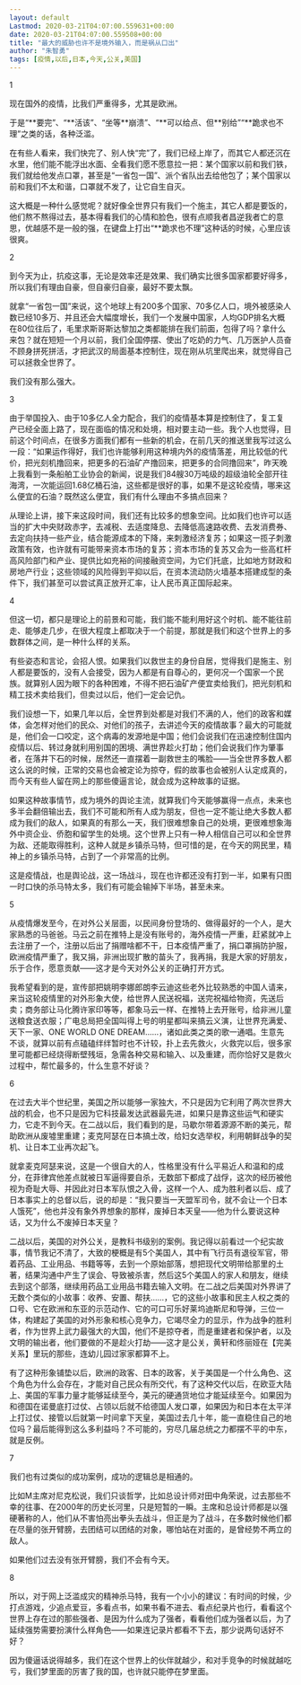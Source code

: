 ```yaml
---
layout: default
Lastmod: 2020-03-21T04:07:00.559631+00:00
date: 2020-03-21T04:07:00.559508+00:00
title: "最大的威胁也许不是境外输入，而是祸从口出"
author: "朱智勇"
tags: [疫情,以后,日本,今天,公关,美国]
---
```


1

现在国外的疫情，比我们严重得多，尤其是欧洲。

于是“\*\*要完”、“\*\*活该”、“坐等\*\*崩溃”、“\*\*可以给点、但\*\*别给”“\*\*跪求也不理”之类的话，各种泛滥。

在有些人看来，我们快完了、别人快“完”了，我们已经上岸了，而其它人都还沉在水里，他们能不能浮出水面、全看我们愿不愿意拉一把：某个国家以前和我们铁，我们就给他发点口罩，甚至是“一省包一国”、派个省队出去给他包了；某个国家以前和我们不太和谐，口罩就不发了，让它自生自灭。

这大概是一种什么感觉呢？就好像全世界只有我们一个施主，其它人都是要饭的，他们熬不熬得过去，基本得看我们的心情和脸色，很有点顺我者昌逆我者亡的意思，优越感不是一般的强，在键盘上打出“\*\*跪求也不理”这种话的时候，心里应该很爽。

2

到今天为止，抗疫这事，无论是效率还是效果、我们确实比很多国家都要好得多，所以我们有理由自豪，但自豪归自豪，最好不要太飘。

就拿“一省包一国”来说，这个地球上有200多个国家、70多亿人口，境外被感染人数已经10多万、并且还会大幅度增长，我们一个发展中国家，人均GDP排名大概在80位往后了，毛里求斯哥斯达黎加之类都能排在我们前面，包得了吗？拿什么来包？就在短短一个月以前，我们全国停摆、使出了吃奶的力气、几万医护人员奋不顾身拼死拼活，才把武汉的局面基本控制住，现在刚从坑里爬出来，就觉得自己可以拯救全世界了。

我们没有那么强大。

3

由于举国投入、由于10多亿人全力配合，我们的疫情基本算是控制住了，复工复产已经全面上路了，现在面临的情况和处境，相对要主动一些。我个人也觉得，目前这个时间点，在很多方面我们都有一些新的机会，在前几天的推送里我写过这么一段：“如果运作得好，我们也许能够利用这种境内外的疫情落差，用比较低的代价，把光刻机撸回来，把更多的石油矿产撸回来，把更多的合同撸回来”，昨天晚上我看到一条船舶工业协会的新闻，说是我们84艘30万吨级的超级油轮全部开往海湾，一次能运回1.68亿桶石油，这些都是很好的事，如果不是这轮疫情，哪来这么便宜的石油？既然这么便宜，我们有什么理由不多搞点回来？

从理论上讲，接下来这段时间，我们还有比较多的想象空间。比如我们也许可以适当的扩大中央财政赤字，去减税、去适度降息、去降低高速路收费、去发消费券、去定向扶持一些产业，结合能源成本的下降，来刺激经济复苏；如果这一揽子刺激政策有效，也许就有可能带来资本市场的复苏；资本市场的复苏又会为一些高杠杆高风险部门和产业、提供比如充裕的间接融资空间，为它们托底，比如地方财政和房地产行业；这些领域的风险得到平抑以后，在资本流动防火墙基本搭建成型的条件下，我们甚至可以尝试真正放开汇率，让人民币真正国际起来。

4

但这一切，都只是理论上的前景和可能，我们能不能利用好这个时机、能不能往前走、能够走几步，在很大程度上都取决于一个前提，那就是我们和这个世界上的多数群体之间，是一种什么样的关系。

有些姿态和言论，会招人恨。如果我们以救世主的身份自居，觉得我们是施主、别人都是要饭的，没有人会接受，因为人都是有自尊心的，更何况一个国家一个民族。就算别人因为眼下的各种困难，不得不把石油矿产便宜卖给我们，把光刻机和精工技术卖给我们，但卖过以后，他们一定会记仇。

我们设想一下，如果几年以后，全世界到处都是对我们不满的人，他们的政客和媒体，会怎样对他们的民众、对他们的孩子，去讲述今天的疫情故事？最大的可能就是，他们会一口咬定，这个病毒的发源地是中国；他们会说我们在迅速控制住国内疫情以后、转过身就利用别国的困境、满世界趁火打劫；他们会说我们作为肇事者，在落井下石的时候，居然还一直摆着一副救世主的嘴脸——当全世界多数人都这么说的时候，正常的交易也会被定论为掠夺，假的故事也会被别人认定成真的，而今天有些人留在网上的那些傻逼言论，就会成为这种故事的证据。

  

如果这种故事情节，成为境外的舆论主流，就算我们今天能够赢得一点点，未来也多半会翻倍输出去，我们不可能和所有人成为朋友，但也一定不能让绝大多数人都成为我们的敌人，如果真的有那么一天，我们很难想象自己的处境，更很难想象海外中资企业、侨胞和留学生的处境。这个世界上只有一种人相信自己可以和全世界为敌、还能取得胜利，这种人就是乡镇杀马特，但可惜的是，在今天的网民里，精神上的乡镇杀马特，占到了一个非常高的比例。

这是疫情战，也是舆论战，这一场战斗，现在也许都还没有打到一半，如果有只图一时口快的杀马特太多，我们有可能会输掉下半场，甚至未来。

5

从疫情爆发至今，在对外公关层面，以民间身份登场的、做得最好的一个人，是大家熟悉的马爸爸。马云之前在推特上是没有账号的，海外疫情一严重，赶紧就冲上去注册了一个，注册以后出了捐赠啥都不干，日本疫情严重了，捐口罩捐防护服，欧洲疫情严重了，我又捐，非洲出现扩散的苗头了，我再捐，我是大家的好朋友，乐于合作，愿意贡献——这才是今天对外公关的正确打开方式。

  

我希望看到的是，宣传部把姚明李娜郎朗李云迪这些老外比较熟悉的中国人请来，来当这轮疫情里的对外形象大使，给世界人民送祝福，送完祝福给物资，先送后卖；商务部让马化腾许家印等等，都象马云一样、在推特上去开账号，给非洲儿童送粮食送衣服；广电总局把全国叫得上号的明星都叫来搞云义演，让世界充满爱、天下一家、ONE WORLD ONE DREAM……，诸如此类之类的歌一通唱。生意先不谈，就算以前有点磕磕绊绊暂时也不计较，扑上去先救火，火救完以后，很多家里可能都已经烧得断壁残垣，急需各种交易和输入、以及重建，而你恰好又是救火过程中，帮忙最多的，什么生意不好谈？

6

在过去大半个世纪里，美国之所以能够一家独大，不只是因为它利用了两次世界大战的机会，也不只是因为它科技最发达武器最先进，如果只是靠这些运气和硬实力，它走不到今天。在二战以后，我们看到的是，马歇尔带着源源不断的美元，帮助欧洲从废墟里重建；麦克阿瑟在日本搞土改，给妇女选举权，利用朝鲜战争的契机、让日本工业再次起飞。

就拿麦克阿瑟来说，这是一个很自大的人，性格里没有什么平易近人和温和的成分，在菲律宾他差点就被日军逼得要自杀，无数部下都成了战俘，这次的经历被他视为奇耻大辱、并因此对日本军队恨之入骨，这样一个人、成为胜利者以后、成了日本事实上的总督以后，说的却是：“我只要当一天盟军司令，就不会让一个日本人饿死”，他也并没有象外界想象的那样，废掉日本天皇——他为什么要说这种话，又为什么不废掉日本天皇？

二战以后，美国的对外公关，是教科书级别的案例。我记得以前看过一个纪实故事，情节我记不清了，大致的梗概是有5个美国人，其中有飞行员有退役军官，带着药品、工业用品、书籍等等，去到一个原始部落，想把现代文明带给那里的土著，结果沟通中产生了误会、导致被杀害，然后这5个美国人的家人和朋友，继续去到这个部落，继续用药品工业用品书籍去输入文明。在二战之后美国对外界讲了无数个类似的小故事：收养、安置、帮扶……，它的这些小故事和民主人权之类的口号、它在欧洲和东亚的示范动作、它的可口可乐好莱坞迪斯尼和导弹，三位一体，构建起了美国的对外形象和核心竞争力，它竭尽全力的显示，作为战争的胜利者，作为世界上武力最强大的大国，他们不是掠夺者，而是重建者和保护者，以及文明的输出者，他们要做的不是趁火打劫——这才是公关，黄轩和佟丽娅在【完美关系】里玩的那些，连幼儿园过家家都算不上。

有了这种形象铺垫以后，欧洲的政客、日本的政客，关于美国是一个什么角色、这个角色为什么会存在，才能对自己民众有所交代，有了这种交代以后，在欧亚大陆上、美国的军事力量才能够延续至今，美元的硬通货地位才能延续至今。如果因为和德国在诺曼底打过仗、占领以后就不给德国人发口罩，如果因为和日本在太平洋上打过仗、接管以后就第一时间拿下天皇，美国过去几十年，能一直稳住自己的地位吗？最后能得到这么多利益吗？不可能的，穷尽几届总统之力都摆不平的中东，就是反例。

7

我们也有过类似的成功案例，成功的逻辑总是相通的。

比如M主席对尼克松说，我们只谈哲学，比如总设计师对田中角荣说，过去那些不幸的往事、在2000年的历史长河里，只是短暂的一瞬。主席和总设计师都是以强硬著称的人，他们从不害怕亮出拳头去战斗，但正是为了战斗，在多数时候他们都在尽量的张开臂膀，去团结可以团结的对象，哪怕站在对面的，是曾经势不两立的敌人。

如果他们过去没有张开臂膀，我们不会有今天。

8

所以，对于网上泛滥成灾的精神杀马特，我有一个小小的建议：有时间的时候，少打点游戏，少追点爱豆，多看点书，如果书看不进去、看点纪录片也行，看看这个世界上存在过的那些强者、是因为什么成为了强者，看看他们成为强者以后，为了延续强势需要扮演什么样角色——如果连记录片都看不下去，那少说两句话好不好？

因为傻逼话说得越多，我们在这个世界上的伙伴就越少，和对手竞争的时候就越吃亏，我们梦里面的厉害了我的国，也许就只能停在梦里面。

